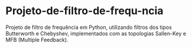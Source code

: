 # Projeto-de-filtro-de-frequ-ncia
Projeto de filtro de frequência em Python, utilizando filtros dos tipos Butterworth e Chebyshev, implementados com as topologias Sallen-Key e MFB (Multiple Feedback).
